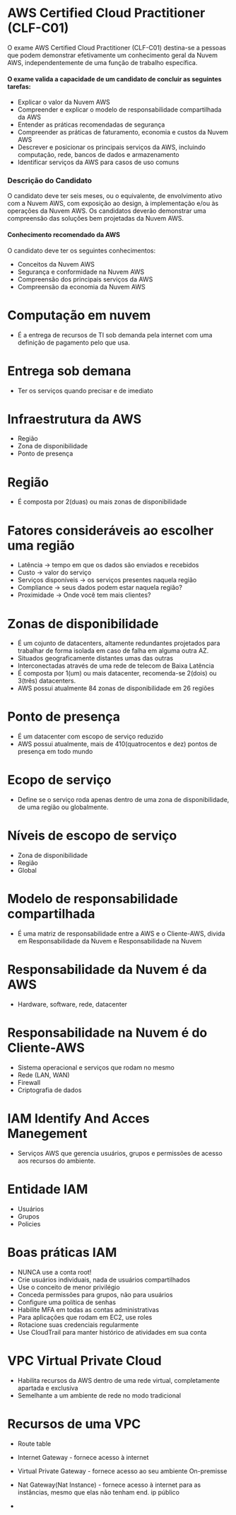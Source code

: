 # AWS Certified Cloud Practitioner (CLF-C01)

O exame AWS Certified Cloud Practitioner (CLF-C01) destina-se a pessoas que podem demonstrar
efetivamente um conhecimento geral da Nuvem AWS, independentemente de uma função de trabalho
específica.

#### O exame valida a capacidade de um candidato de concluir as seguintes tarefas:

- Explicar o valor da Nuvem AWS
- Compreender e explicar o modelo de responsabilidade compartilhada da AWS
- Entender as práticas recomendadas de segurança
- Compreender as práticas de faturamento, economia e custos da Nuvem AWS
- Descrever e posicionar os principais serviços da AWS, incluindo computação, rede, bancos
  de dados e armazenamento
- Identificar serviços da AWS para casos de uso comuns

### Descrição do Candidato

O candidato deve ter seis meses, ou o equivalente, de envolvimento ativo com a Nuvem AWS, com
exposição ao design, à implementação e/ou às operações da Nuvem AWS. Os candidatos deverão
demonstrar uma compreensão das soluções bem projetadas da Nuvem AWS.

#### Conhecimento recomendado da AWS

O candidato deve ter os seguintes conhecimentos:

- Conceitos da Nuvem AWS
- Segurança e conformidade na Nuvem AWS
- Compreensão dos principais serviços da AWS
- Compreensão da economia da Nuvem AWS

# Computação em nuvem

- É a entrega de recursos de TI sob demanda pela internet com uma definição de pagamento pelo que usa.

# Entrega sob demana

- Ter os serviços quando precisar e de imediato

# Infraestrutura da AWS

- Região
- Zona de disponibilidade
- Ponto de presença

# Região

- É composta por 2(duas) ou mais zonas de disponibilidade

# Fatores consideráveis ao escolher uma região

- Latência -> tempo em que os dados são enviados e recebidos
- Custo -> valor do serviço
- Serviços disponíveis -> os serviços presentes naquela região
- Compliance -> seus dados podem estar naquela região?
- Proximidade -> Onde você tem mais clientes?

# Zonas de disponibilidade

- É um cojunto de datacenters, altamente redundantes projetados para trabalhar de forma isolada em caso de falha em alguma outra AZ.
- Situados geograficamente distantes umas das outras
- Interconectadas através de uma rede de telecom de Baixa Latência
- É composta por 1(um) ou mais datacenter, recomenda-se 2(dois) ou 3(três) datacenters.
- AWS possui atualmente 84 zonas de disponibilidade em 26 regiões

# Ponto de presença

- É um datacenter com escopo de serviço reduzido
- AWS possui atualmente, mais de 410(quatrocentos e dez) pontos de presença em todo mundo

# Ecopo de serviço

- Define se o serviço roda apenas dentro de uma zona de disponibilidade, de uma região ou globalmente.

# Níveis de escopo de serviço

- Zona de disponibilidade
- Região
- Global

# Modelo de responsabilidade compartilhada

- É uma matriz de responsabilidade entre a AWS e o Cliente-AWS, divida em Responsabilidade da Nuvem e Responsabilidade na Nuvem

# Responsabilidade da Nuvem é da AWS

- Hardware, software, rede, datacenter

# Responsabilidade na Nuvem é do Cliente-AWS

- Sistema operacional e serviços que rodam no mesmo
- Rede (LAN, WAN)
- Firewall
- Criptografia de dados

# IAM Identify And Acces Manegement

- Serviços AWS que gerencia usuários, grupos e permissões de acesso aos recursos do ambiente.

# Entidade IAM

- Usuários
- Grupos
- Policies

# Boas práticas IAM

- NUNCA use a conta root!
- Crie usuários individuais, nada de usuários compartilhados
- Use o conceito de menor privilégio
- Conceda permissões para grupos, não para usuários
- Configure uma política de senhas
- Habilite MFA em todas as contas administrativas
- Para aplicações que rodam em EC2, use roles
- Rotacione suas credenciais regularmente
- Use CloudTrail para manter histórico de atividades em sua conta

# VPC Virtual Private Cloud

- Habilita recursos da AWS dentro de uma rede virtual, completamente apartada e exclusiva
- Semelhante a um ambiente de rede no modo tradicional

# Recursos de uma VPC

- Route table
- Internet Gateway - fornece acesso à internet
- Virtual Private Gateway - fornece acesso ao seu ambiente On-premisse
- Nat Gateway(Nat Instance) - fornece acesso à internet para as instâncias, mesmo que elas não tenham end. ip público

-
